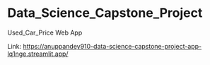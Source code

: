 # Data_Science_Capstone_Project
Used_Car_Price
Web App

Link: https://anuppandey910-data-science-capstone-project-app-lq1nge.streamlit.app/
